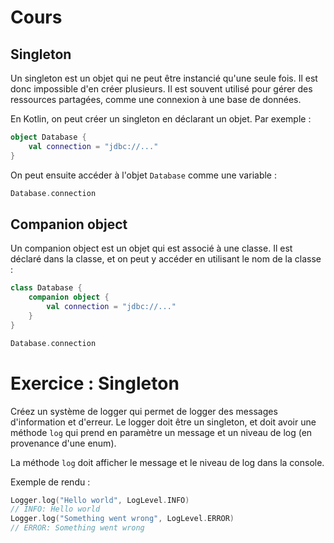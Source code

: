 # Cours

## Singleton

Un singleton est un objet qui ne peut être instancié qu'une seule fois. Il est donc impossible d'en créer plusieurs. Il est souvent utilisé pour gérer des ressources partagées, comme une connexion à une base de données.

En Kotlin, on peut créer un singleton en déclarant un objet. Par exemple :

```kotlin
object Database {
    val connection = "jdbc://..."
}
```

On peut ensuite accéder à l'objet `Database` comme une variable :

```kotlin
Database.connection
```

## Companion object

Un companion object est un objet qui est associé à une classe. Il est déclaré dans la classe, et on peut y accéder en utilisant le nom de la classe :

```kotlin
class Database {
    companion object {
        val connection = "jdbc://..."
    }
}

Database.connection
```

# Exercice : Singleton

Créez un système de logger qui permet de logger des messages d'information et d'erreur. 
Le logger doit être un singleton, et doit avoir une méthode `log` qui prend en paramètre un message et un niveau de log (en provenance d'une enum). 

La méthode `log` doit afficher le message et le niveau de log dans la console.

Exemple de rendu :

```kotlin
Logger.log("Hello world", LogLevel.INFO)
// INFO: Hello world
Logger.log("Something went wrong", LogLevel.ERROR)
// ERROR: Something went wrong
```
